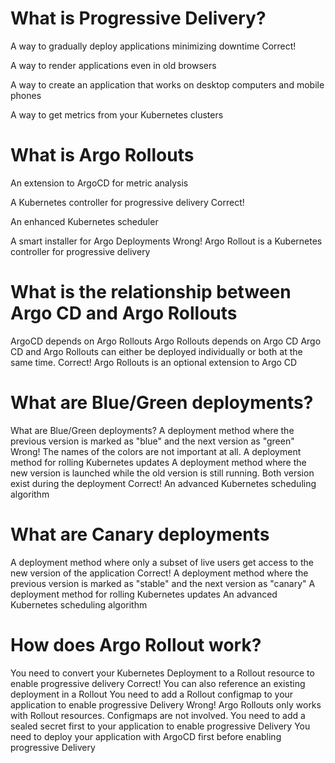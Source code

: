 





# What is Progressive Delivery?

A way to gradually deploy applications minimizing downtime
    Correct!

A way to render applications even in old browsers

A way to create an application that works on desktop computers and mobile phones

A way to get metrics from your Kubernetes clusters






# What is Argo Rollouts

An extension to ArgoCD for metric analysis

A Kubernetes controller for progressive delivery
    Correct!

An enhanced Kubernetes scheduler

A smart installer for Argo Deployments
    Wrong! Argo Rollout is a Kubernetes controller for progressive delivery







# What is the relationship between Argo CD and Argo Rollouts
ArgoCD depends on Argo Rollouts
Argo Rollouts depends on Argo CD
Argo CD and Argo Rollouts can either be deployed individually or both at the same time.
    Correct!
Argo Rollouts is an optional extension to Argo CD








# What are Blue/Green deployments?
What are Blue/Green deployments?
A deployment method where the previous version is marked as "blue" and the next version as "green"
    Wrong! The names of the colors are not important at all.
A deployment method for rolling Kubernetes updates
A deployment method where the new version is launched while the old version is still running. Both version exist during the deployment
    Correct!
An advanced Kubernetes scheduling algorithm







# What are Canary deployments
A deployment method where only a subset of live users get access to the new version of the application
    Correct!
A deployment method where the previous version is marked as "stable" and the next version as "canary"
A deployment method for rolling Kubernetes updates
An advanced Kubernetes scheduling algorithm




# How does Argo Rollout work?
You need to convert your Kubernetes Deployment to a Rollout resource to enable progressive delivery
    Correct! You can also reference an existing deployment in a Rollout
You need to add a Rollout configmap to your application to enable progressive Delivery
    Wrong! Argo Rollouts only works with Rollout resources. Configmaps are not involved.
You need to add a sealed secret first to your application to enable progressive Delivery
You need to deploy your application with ArgoCD first before enabling progressive Delivery